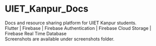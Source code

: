 # UIET_Kanpur_Docs
Docs and resource sharing platform for UIET Kanpur students.  
Flutter | Firebase | Firebase Authentication | Firebase Cloud Storage | Firebase Real Time Database  
Screenshots are available under screenshots folder.
